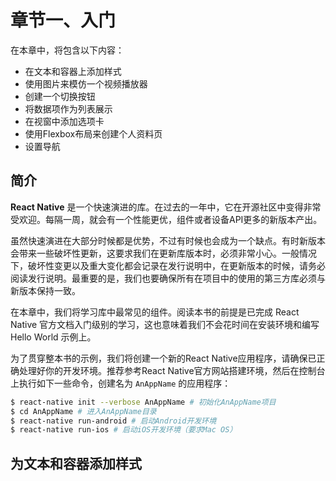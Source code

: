 # 章节一、入门

在本章中，将包含以下内容：

- 在文本和容器上添加样式
- 使用图片来模仿一个视频播放器
- 创建一个切换按钮
- 将数据项作为列表展示
- 在视窗中添加选项卡
- 使用Flexbox布局来创建个人资料页
- 设置导航

## 简介

**React Native** 是一个快速演进的库。在过去的一年中，它在开源社区中变得非常受欢迎。每隔一周，就会有一个性能更优，组件或者设备API更多的新版本产出。

虽然快速演进在大部分时候都是优势，不过有时候也会成为一个缺点。有时新版本会带来一些破坏性更新，这要求我们在更新库版本时，必须非常小心。一般情况下，破坏性变更以及重大变化都会记录在发行说明中，在更新版本的时候，请务必阅读发行说明。最重要的是，我们也要确保所有在项目中的使用的第三方库必须与新版本保持一致。

在本章中，我们将学习库中最常见的组件。阅读本书的前提是已完成 React Native 官方文档入门级别的学习，这也意味着我们不会花时间在安装环境和编写 Hello World 示例上。

为了贯穿整本书的示例，我们将创建一个新的React Native应用程序，请确保已正确处理好你的开发环境。推荐参考React Native官方网站搭建环境，然后在控制台上执行如下一些命令，创建名为 `AnAppName` 的应用程序：

```bash
$ react-native init --verbose AnAppName # 初始化AnAppName项目
$ cd AnAppName # 进入AnAppName目录
$ react-native run-android # 启动Android开发环境
$ react-native run-ios # 启动iOS开发环境（要求Mac OS）
```

## 为文本和容器添加样式
